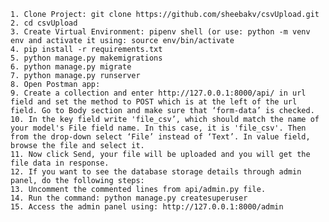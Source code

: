 	1. Clone Project: git clone https://github.com/sheebakv/csvUpload.git
	2. cd csvUpload
	3. Create Virtual Environment: pipenv shell (or use: python -m venv env and activate it using: source env/bin/activate
	4. pip install -r requirements.txt
	5. python manage.py makemigrations
	6. python manage.py migrate
	7. python manage.py runserver
	8. Open Postman app:
	9. Create a collection and enter http://127.0.0.1:8000/api/ in url field and set the method to POST which is at the left of the url field. Go to Body section and make sure that ‘form-data’ is checked.
	10. In the key field write 'file_csv’, which should match the name of your model's File field name. In this case, it is 'file_csv'. Then from the drop-down select ‘File’ instead of ‘Text’. In value field, browse the file and select it.
	11. Now click Send, your file will be uploaded and you will get the file data in response.
	12. If you want to see the database storage details through admin panel, do the following steps:
	13. Uncomment the commented lines from api/admin.py file.
	14. Run the command: python manage.py createsuperuser
	15. Access the admin panel using: http://127.0.0.1:8000/admin
	


